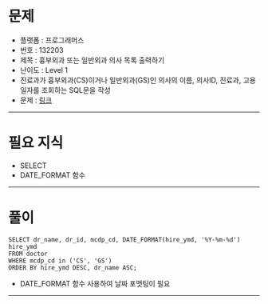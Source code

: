 # 문제
- 플랫폼 : 프로그래머스
- 번호 : 132203
- 제목 : 흉부외과 또는 일반외과 의사 목록 출력하기
- 난이도 : Level 1
- 진료과가 흉부외과(CS)이거나 일반외과(GS)인 의사의 이름, 의사ID, 진료과, 고용일자를 조회하는 SQL문을 작성
- 문제 : <a href="https://school.programmers.co.kr/learn/courses/30/lessons/132203" target="_blank">링크</a>

---

# 필요 지식
- SELECT
- DATE_FORMAT 함수

---

# 풀이
```mysql
SELECT dr_name, dr_id, mcdp_cd, DATE_FORMAT(hire_ymd, '%Y-%m-%d') hire_ymd
FROM doctor
WHERE mcdp_cd in ('CS', 'GS')
ORDER BY hire_ymd DESC, dr_name ASC;
```
- DATE_FORMAT 함수 사용하여 날짜 포맷팅이 필요

---
